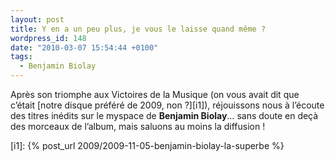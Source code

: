 ```yaml
---
layout: post
title: Y en a un peu plus, je vous le laisse quand même ?
wordpress_id: 148
date: "2010-03-07 15:54:44 +0100"
tags:
  - Benjamin Biolay
---
```


Après son triomphe aux Victoires de la Musique (on vous avait dit que c’était
[notre disque préféré de 2009, non ?][i1]), réjouissons nous à l’écoute des
titres inédits sur le myspace de **Benjamin Biolay**… sans doute en deçà des
morceaux de l’album, mais saluons au moins la diffusion !

[i1]: {% post_url 2009/2009-11-05-benjamin-biolay-la-superbe %}
